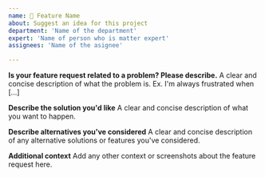 ```yaml
---
name: 🚀 Feature Name
about: Suggest an idea for this project
department: 'Name of the department'
expert: 'Name of person who is matter expert'
assignees: 'Name of the asignee'

---
```


**Is your feature request related to a problem? Please describe.**
A clear and concise description of what the problem is. Ex. I'm always frustrated when [...]

**Describe the solution you'd like**
A clear and concise description of what you want to happen.

**Describe alternatives you've considered**
A clear and concise description of any alternative solutions or features you've considered.

**Additional context**
Add any other context or screenshots about the feature request here.
